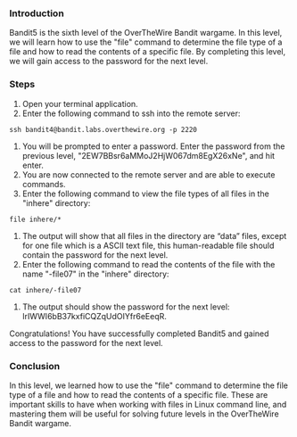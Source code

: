 ### Introduction

Bandit5 is the sixth level of the OverTheWire Bandit wargame. In this level, we will learn how to use the "file" command to determine the file type of a file and how to read the contents of a specific file. By completing this level, we will gain access to the password for the next level.

### Steps

1. Open your terminal application.
2. Enter the following command to ssh into the remote server:

```
ssh bandit4@bandit.labs.overthewire.org -p 2220
```

1. You will be prompted to enter a password. Enter the password from the previous level, "2EW7BBsr6aMMoJ2HjW067dm8EgX26xNe", and hit enter.
2. You are now connected to the remote server and are able to execute commands.
3. Enter the following command to view the file types of all files in the "inhere" directory:

```
file inhere/*
```

1. The output will show that all files in the directory are “data” files, except for one file which is a ASCII text file, this human-readable file should contain the password for the next level.
2. Enter the following command to read the contents of the file with the name "-file07" in the "inhere" directory:

```
cat inhere/-file07
```

1. The output should show the password for the next level: lrIWWI6bB37kxfiCQZqUdOIYfr6eEeqR.

Congratulations! You have successfully completed Bandit5 and gained access to the password for the next level.

### Conclusion

In this level, we learned how to use the "file" command to determine the file type of a file and how to read the contents of a specific file. These are important skills to have when working with files in Linux command line, and mastering them will be useful for solving future levels in the OverTheWire Bandit wargame.
